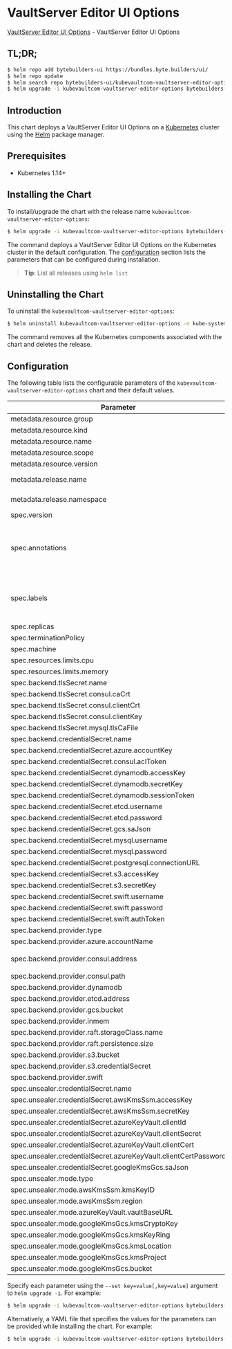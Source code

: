 # VaultServer Editor UI Options

[VaultServer Editor UI Options](https://byte.builders) - VaultServer Editor UI Options

## TL;DR;

```bash
$ helm repo add bytebuilders-ui https://bundles.byte.builders/ui/
$ helm repo update
$ helm search repo bytebuilders-ui/kubevaultcom-vaultserver-editor-options --version=v0.4.2
$ helm upgrade -i kubevaultcom-vaultserver-editor-options bytebuilders-ui/kubevaultcom-vaultserver-editor-options -n kube-system --create-namespace --version=v0.4.2
```

## Introduction

This chart deploys a VaultServer Editor UI Options on a [Kubernetes](http://kubernetes.io) cluster using the [Helm](https://helm.sh) package manager.

## Prerequisites

- Kubernetes 1.14+

## Installing the Chart

To install/upgrade the chart with the release name `kubevaultcom-vaultserver-editor-options`:

```bash
$ helm upgrade -i kubevaultcom-vaultserver-editor-options bytebuilders-ui/kubevaultcom-vaultserver-editor-options -n kube-system --create-namespace --version=v0.4.2
```

The command deploys a VaultServer Editor UI Options on the Kubernetes cluster in the default configuration. The [configuration](#configuration) section lists the parameters that can be configured during installation.

> **Tip**: List all releases using `helm list`

## Uninstalling the Chart

To uninstall the `kubevaultcom-vaultserver-editor-options`:

```bash
$ helm uninstall kubevaultcom-vaultserver-editor-options -n kube-system
```

The command removes all the Kubernetes components associated with the chart and deletes the release.

## Configuration

The following table lists the configurable parameters of the `kubevaultcom-vaultserver-editor-options` chart and their default values.

|                            Parameter                            |                    Description                     |                       Default                        |
|-----------------------------------------------------------------|----------------------------------------------------|------------------------------------------------------|
| metadata.resource.group                                         |                                                    | <code>kubevault.com</code>                           |
| metadata.resource.kind                                          |                                                    | <code>VaultServer</code>                             |
| metadata.resource.name                                          |                                                    | <code>vaultservers</code>                            |
| metadata.resource.scope                                         |                                                    | <code>Namespaced</code>                              |
| metadata.resource.version                                       |                                                    | <code>v1alpha1</code>                                |
| metadata.release.name                                           | Release name                                       | <code>""</code>                                      |
| metadata.release.namespace                                      | Release namespace                                  | <code>""</code>                                      |
| spec.version                                                    | List options                                       | <code>1.8.2</code>                                   |
| spec.annotations                                                | Annotations to add to the database custom resource | <code>{}</code>                                      |
| spec.labels                                                     | Labels to add to all the template objects          | <code>{}</code>                                      |
| spec.replicas                                                   |                                                    | <code>3</code>                                       |
| spec.terminationPolicy                                          |                                                    | <code>WipeOut</code>                                 |
| spec.machine                                                    |                                                    | <code>""</code>                                      |
| spec.resources.limits.cpu                                       |                                                    | <code>500m</code>                                    |
| spec.resources.limits.memory                                    |                                                    | <code>1Gi</code>                                     |
| spec.backend.tlsSecret.name                                     |                                                    | <code>""</code>                                      |
| spec.backend.tlsSecret.consul.caCrt                             |                                                    | <code><ca-cert></code>                               |
| spec.backend.tlsSecret.consul.clientCrt                         |                                                    | <code><client-cert></code>                           |
| spec.backend.tlsSecret.consul.clientKey                         |                                                    | <code><client-key></code>                            |
| spec.backend.tlsSecret.mysql.tlsCaFile                          |                                                    | <code><tls-ca-file></code>                           |
| spec.backend.credentialSecret.name                              |                                                    | <code>""</code>                                      |
| spec.backend.credentialSecret.azure.accountKey                  |                                                    | <code><account_key></code>                           |
| spec.backend.credentialSecret.consul.aclToken                   |                                                    | <code><acl-token></code>                             |
| spec.backend.credentialSecret.dynamodb.accessKey                |                                                    | <code><access_key></code>                            |
| spec.backend.credentialSecret.dynamodb.secretKey                |                                                    | <code><secret_key></code>                            |
| spec.backend.credentialSecret.dynamodb.sessionToken             |                                                    | <code><session-token></code>                         |
| spec.backend.credentialSecret.etcd.username                     |                                                    | <code><username></code>                              |
| spec.backend.credentialSecret.etcd.password                     |                                                    | <code><password></code>                              |
| spec.backend.credentialSecret.gcs.saJson                        |                                                    | <code><gcs-sa.json></code>                           |
| spec.backend.credentialSecret.mysql.username                    |                                                    | <code><username></code>                              |
| spec.backend.credentialSecret.mysql.password                    |                                                    | <code><password></code>                              |
| spec.backend.credentialSecret.postgresql.connectionURL          |                                                    | <code><connection_url></code>                        |
| spec.backend.credentialSecret.s3.accessKey                      |                                                    | <code><access_key></code>                            |
| spec.backend.credentialSecret.s3.secretKey                      |                                                    | <code><secret_key></code>                            |
| spec.backend.credentialSecret.swift.username                    |                                                    | <code><username></code>                              |
| spec.backend.credentialSecret.swift.password                    |                                                    | <code><password></code>                              |
| spec.backend.credentialSecret.swift.authToken                   |                                                    | <code><auth-token></code>                            |
| spec.backend.provider.type                                      |                                                    | <code>raft</code>                                    |
| spec.backend.provider.azure.accountName                         |                                                    | <code><account-name></code>                          |
| spec.backend.provider.consul.address                            |                                                    | <code>"http://consul-server.default.svc:8500"</code> |
| spec.backend.provider.consul.path                               |                                                    | <code>"vault"</code>                                 |
| spec.backend.provider.dynamodb                                  |                                                    | <code>{}</code>                                      |
| spec.backend.provider.etcd.address                              |                                                    | <code><etcd-server-address></code>                   |
| spec.backend.provider.gcs.bucket                                |                                                    | <code><bucket-name></code>                           |
| spec.backend.provider.inmem                                     |                                                    | <code>{}</code>                                      |
| spec.backend.provider.raft.storageClass.name                    |                                                    | <code>standard</code>                                |
| spec.backend.provider.raft.persistence.size                     |                                                    | <code>10Gi</code>                                    |
| spec.backend.provider.s3.bucket                                 |                                                    | <code><bucket-name></code>                           |
| spec.backend.provider.s3.credentialSecret                       |                                                    | <code>vault-backend-creds</code>                     |
| spec.backend.provider.swift                                     |                                                    | <code>{}</code>                                      |
| spec.unsealer.credentialSecret.name                             |                                                    | <code>""</code>                                      |
| spec.unsealer.credentialSecret.awsKmsSsm.accessKey              |                                                    | <code><access_key></code>                            |
| spec.unsealer.credentialSecret.awsKmsSsm.secretKey              |                                                    | <code><secret_key></code>                            |
| spec.unsealer.credentialSecret.azureKeyVault.clientId           |                                                    | <code><client-cert></code>                           |
| spec.unsealer.credentialSecret.azureKeyVault.clientSecret       |                                                    | <code><client-secret></code>                         |
| spec.unsealer.credentialSecret.azureKeyVault.clientCert         |                                                    | <code><client-cert></code>                           |
| spec.unsealer.credentialSecret.azureKeyVault.clientCertPassword |                                                    | <code><client-cert-password></code>                  |
| spec.unsealer.credentialSecret.googleKmsGcs.saJson              |                                                    | <code>""</code>                                      |
| spec.unsealer.mode.type                                         |                                                    | <code>kubernetesSecret</code>                        |
| spec.unsealer.mode.awsKmsSsm.kmsKeyID                           |                                                    | <code><kms-key-id></code>                            |
| spec.unsealer.mode.awsKmsSsm.region                             |                                                    | <code><region></code>                                |
| spec.unsealer.mode.azureKeyVault.vaultBaseURL                   |                                                    | <code><vault-base-url></code>                        |
| spec.unsealer.mode.googleKmsGcs.kmsCryptoKey                    |                                                    | <code><kms-key></code>                               |
| spec.unsealer.mode.googleKmsGcs.kmsKeyRing                      |                                                    | <code><kms-ring></code>                              |
| spec.unsealer.mode.googleKmsGcs.kmsLocation                     |                                                    | <code><kms-location></code>                          |
| spec.unsealer.mode.googleKmsGcs.kmsProject                      |                                                    | <code><project-name></code>                          |
| spec.unsealer.mode.googleKmsGcs.bucket                          |                                                    | <code><bucket-name></code>                           |


Specify each parameter using the `--set key=value[,key=value]` argument to `helm upgrade -i`. For example:

```bash
$ helm upgrade -i kubevaultcom-vaultserver-editor-options bytebuilders-ui/kubevaultcom-vaultserver-editor-options -n kube-system --create-namespace --version=v0.4.2 --set metadata.resource.group=kubevault.com
```

Alternatively, a YAML file that specifies the values for the parameters can be provided while
installing the chart. For example:

```bash
$ helm upgrade -i kubevaultcom-vaultserver-editor-options bytebuilders-ui/kubevaultcom-vaultserver-editor-options -n kube-system --create-namespace --version=v0.4.2 --values values.yaml
```
